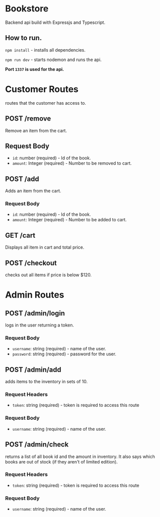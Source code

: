 # Bookstore

Backend api build with Expressjs and Typescript. 

## How to run.

`npm install` - installs all dependencies.

`npm run dev` - starts nodemon and runs the api.

**Port `1337` is used for the api.**


# Customer Routes

routes that the customer has access to.

## POST /remove

Remove an item from the cart.

## Request Body
- `id`: number (required) - Id of the book.
- `amount`: Integer (required) - Number to be removed to cart.

## POST /add

Adds an item from the cart.

### Request Body
- `id`: number (required) - Id of the book.
- `amount`: Integer (required) - Number to be added to cart.

## GET /cart

Displays all item in cart and total price.

## POST /checkout

checks out all items if price is below $120.


# Admin Routes

## POST /admin/login

logs in the user returning a token.

### Request Body
- `username`: string (required) - name of the user.
- `password`: string (required) - password for the user.


## POST /admin/add

adds items to the inventory in sets of 10.

### Request Headers

- `token`: string (required) - token is required to access this route

### Request Body
- `username`: string (required) - name of the user.


## POST /admin/check

returns a list of all book id and the amount in inventory. It also says which books are out of stock (if they aren't of limited edition).

### Request Headers
- `token`: string (required) - token is required to access this route

### Request Body
- `username`: string (required) - name of the user.


<!--
    routes som ska finnas

    /** CUSTOMER */
    POST | add book to cart (add book to cart based on id, and how many) 
    GET  | check cart (see cart)
    POST | checkout (remove from inventory, check order size isn't above 120$)

    /** ADMIN */
    POST | restock book (increments of 10)
    POST | check inventory (lists all books and their inventory status)
    POST | login

    Function to check password
    Function to check inventory if book is at 0 then send warning/notification on subsequent calls 

-->

